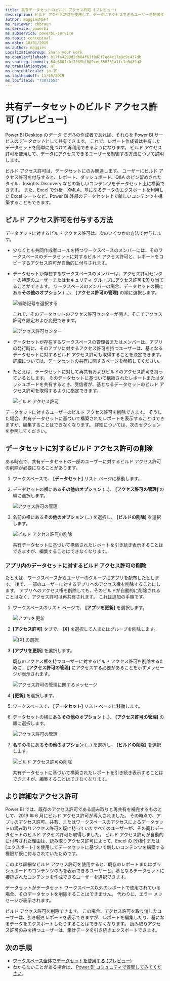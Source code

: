 ```yaml
---
title: 共有データセットのビルド アクセス許可 (プレビュー)
description: ビルド アクセス許可を使用して、データにアクセスできるユーザーを制御する方法について説明します。
author: maggiesMSFT
ms.reviewer: chbraun
ms.service: powerbi
ms.subservice: powerbi-service
ms.topic: conceptual
ms.date: 10/01/2019
ms.author: maggies
LocalizationGroup: Share your work
ms.openlocfilehash: b17fa4299d2db84f63f0d8f7ed4c17a0c9c437db
ms.sourcegitcommit: 64c860fcbf2969bf089cec358331a1fc1e0d39a8
ms.translationtype: HT
ms.contentlocale: ja-JP
ms.lasthandoff: 11/09/2019
ms.locfileid: "73872553"
---
```

# <a name="build-permission-for-shared-datasets-preview"></a>共有データセットのビルド アクセス許可 (プレビュー)

Power BI Desktop の*データ モデル*の作成者であれば、それらを Power BI サービスの*データセット*として共有できます。 これで、レポート作成者は共有したデータセットを簡単に見つけて再利用できるようになります。 ビルド アクセス許可を使用して、データにアクセスできるユーザーを制御する方法について説明します。

ビルド アクセス許可は、データセットにのみ関連します。 ユーザーにビルド アクセス許可を付与すると、レポート、ダッシュボード、Q&A のピン留めされたタイル、Insights Discovery などの新しいコンテンツをデータセット上に構築できます。 また、Excel で分析、XMLA、基になるデータのエクスポートを利用した Excel シートなど、Power BI 外部のデータセット上で新しいコンテンツを構築することもできます。

## <a name="ways-to-give-build-permission"></a>ビルド アクセス許可を付与する方法

データセットに対するビルド アクセス許可は、次のいくつかの方法で付与します。

- 少なくとも共同作成者ロールを持つワークスペースのメンバーには、そのワークスペースのデータセットに対するビルド アクセス許可と、レポートをコピーするアクセス許可が自動的に付与されます。
 
- データセットが存在するワークスペースのメンバーは、アクセス許可センターの特定のユーザーまたはセキュリティ グループにアクセス許可を割り当てることができます。 ワークスペースのメンバーの場合、データセットの横にある**その他のオプション** (...)、 **[アクセス許可の管理]** の順に選択します。

    ![省略記号を選択する](media/service-datasets-build-permissions/power-bi-dataset-permissions-new-look.png)

    これで、そのデータセットのアクセス許可センターが開き、そこでアクセス許可を設定および変更できます。

    ![アクセス許可センター](media/service-datasets-build-permissions/power-bi-dataset-remove-permissions-no-callouts.png)

- データセットが存在するワークスペースの管理者またはメンバーは、アプリの発行時に、そのアプリに対するアクセス許可を持つユーザーは、基となるデータセットに対するビルド アクセス許可も取得することを決定できます。 詳細については、[データセットの共有](service-datasets-share.md)に関するページを参照してください。

- たとえば、データセットに対して再共有およびビルドのアクセス許可を持っているとします。 そのデータセットに基づいて構築されたレポートまたはダッシュボードを共有するとき、受信者が、基となるデータセットのビルド アクセス許可を取得するように指定できます。

    ![ビルド アクセス許可](media/service-datasets-build-permissions/power-bi-share-report-allow-users.png)

データセットに対するユーザーのビルド アクセス許可を削除できます。 そうした場合、共有データセットに基づいて構築されたレポートを表示することはできますが、編集することはできなくなります。 詳細については、次のセクションを参照してください。

## <a name="remove-build-permission-for-a-dataset"></a>データセットに対するビルド アクセス許可の削除

ある時点で、共有データセットの一部のユーザーに対するビルド アクセス許可の削除が必要になることがあります。 

1. ワークスペースで、 **[データセット]** リスト ページに移動します。 
1. データセットの横にある**その他のオプション** (...)、 **[アクセス許可の管理]** の順に選択します。

    ![アクセス許可の管理](media/service-datasets-build-permissions/power-bi-dataset-permissions-new-look.png)

1. 名前の横にある**その他のオプション** (...) を選択し、 **[ビルドの削除]** を選択します。

    ![ビルド アクセス許可の削除](media/service-datasets-build-permissions/power-bi-dataset-remove-build-permissions.png)

    共有データセットに基づいて構築されたレポートを引き続き表示することはできますが、編集することはできなくなります。

### <a name="remove-build-permission-for-a-dataset-in-an-app"></a>アプリ内のデータセットに対するビルド アクセス許可の削除

たとえば、ワークスペースからユーザーのグループにアプリを配布したとします。 後で、一部のユーザーに対するアプリへのアクセス権を削除することにします。 アプリへのアクセス権を削除しても、そのビルドが自動的に削除されることはなく、アクセス許可は再共有されます。 これは追加の手順です。 

1. ワークスペースのリスト ページで、 **[アプリを更新]** を選択します。 

    ![アプリを更新](media/service-datasets-build-permissions/power-bi-app-update.png)

1. **[アクセス許可]** タブで、 **[X]** を選択して人またはグループを削除します。 

    ![[X] の選択](media/service-datasets-build-permissions/power-bi-app-delete-user.png)
1. **[アプリを更新]** を選択します。

    既存のアクセス権を持つユーザーに対するビルド アクセス許可を削除するために、 **[アクセス許可の管理]** にアクセスする必要があることを示すメッセージが表示されます。 

    ![アクセス許可の管理に関するメッセージ](media/service-datasets-build-permissions/power-bi-dataset-app-remove-message.png)

1. **[更新]** を選択します。

1. ワークスペースで、 **[データセット]** リスト ページに移動します。 
1. データセットの横にある**その他のオプション** (...)、 **[アクセス許可の管理]** の順に選択します。

    ![アクセス許可の管理](media/service-datasets-build-permissions/power-bi-dataset-permissions-new-look.png)

1. 名前の横にある**その他のオプション** (...) を選択し、 **[ビルドの削除]** を選択します。

    ![ビルド アクセス許可の削除](media/service-datasets-build-permissions/power-bi-dataset-remove-build-permissions.png)

    共有データセットに基づいて構築されたレポートを引き続き表示することはできますが、編集することはできなくなります。

## <a name="more-granular-permissions"></a>より詳細なアクセス許可

Power BI では、既存のアクセス許可である読み取りと再共有を補完するものとして、2019 年 6 月にビルド アクセス許可が導入されました。 その時点で、アプリのアクセス許可、共有、またはワークスペースのアクセスによるデータセットの読み取りアクセス許可を既に持っていたすべてのユーザーが、その同じデータセットのビルド アクセス許可も取得しました。 ビルド アクセス許可が自動的に付与された理由は、読み取りアクセス許可によって、Excel の [分析] または [エクスポート] を使用してデータセットに基づいて新しいコンテンツを構築する権限が既に付与されていたためです。

このより詳細なビルド アクセス許可を使用すると、既存のレポートまたはダッシュボードのコンテンツのみを表示できるユーザーと、基となるデータセットに接続されたコンテンツを作成できるユーザーを選択できます。

データセットがデータセット ワークスペース以外のレポートで使用されている場合、そのデータセットを削除することはできません。 代わりに、エラー メッセージが表示されます。

ビルド アクセス許可を削除できます。 この場合、アクセス許可を取り消したユーザーは、引き続きレポートを表示できますが、レポートを編集したり、基になるデータをエクスポートしたりすることはできなくなります。 読み取りアクセス許可のみを持つユーザーは、集計データを引き続きエクスポートできます。 

## <a name="next-steps"></a>次の手順

- [ワークスペース全体でデータセットを使用する (プレビュー)](service-datasets-across-workspaces.md)
- わからないことがある場合は、 [Power BI コミュニティで質問してみてください](https://community.powerbi.com/)。
